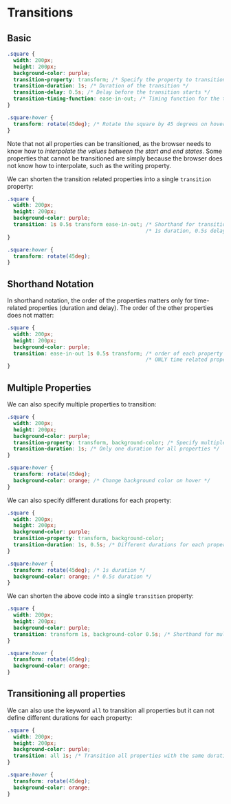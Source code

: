 # Transitions

## Basic

```css
.square {
  width: 200px;
  height: 200px;
  background-color: purple;
  transition-property: transform; /* Specify the property to transition */
  transition-duration: 1s; /* Duration of the transition */
  transition-delay: 0.5s; /* Delay before the transition starts */
  transition-timing-function: ease-in-out; /* Timing function for the transition, here we use ease-in-out predefined function */
}

.square:hover {
  transform: rotate(45deg); /* Rotate the square by 45 degrees on hover */
}
```

Note that not all properties can be transitioned, as the browser needs to know how to *interpolate the values between the start and end states*. Some properties that cannot be transitioned are simply because the browser does not know how to interpolate, such as the writing property.

We can shorten the transition related properties into a single `transition` property:

```css
.square {
  width: 200px;
  height: 200px;
  background-color: purple;
  transition: 1s 0.5s transform ease-in-out; /* Shorthand for transition properties */
                                             /* 1s duration, 0.5s delay, transform property, ease-in-out timing function */
}

.square:hover {
  transform: rotate(45deg);
}
```

## Shorthand Notation

In shorthand notation, the order of the properties matters only for time-related properties (duration and delay). The order of the other properties does not matter:

```css
.square {
  width: 200px;
  height: 200px;
  background-color: purple;
  transition: ease-in-out 1s 0.5s transform; /* order of each property does not matter */
                                             /* ONLY time related properties have order -> duration, delay */
}
```

## Multiple Properties

We can also specify multiple properties to transition:

```css
.square {
  width: 200px;
  height: 200px;
  background-color: purple;
  transition-property: transform, background-color; /* Specify multiple properties to transition */
  transition-duration: 1s; /* Only one duration for all properties */
}

.square:hover {
  transform: rotate(45deg);
  background-color: orange; /* Change background color on hover */
}
```

We can also specify different durations for each property:

```css
.square {
  width: 200px;
  height: 200px;
  background-color: purple;
  transition-property: transform, background-color;
  transition-duration: 1s, 0.5s; /* Different durations for each property */
}

.square:hover {
  transform: rotate(45deg); /* 1s duration */
  background-color: orange; /* 0.5s duration */
}
```

We can shorten the above code into a single `transition` property:

```css
.square {
  width: 200px;
  height: 200px;
  background-color: purple;
  transition: transform 1s, background-color 0.5s; /* Shorthand for multiple properties with different durations */
}

.square:hover {
  transform: rotate(45deg);
  background-color: orange;
}
```

## Transitioning all properties

We can also use the keyword `all` to transition all properties but it can not define different durations for each property:

```css
.square {
  width: 200px;
  height: 200px;
  background-color: purple;
  transition: all 1s; /* Transition all properties with the same duration */
}

.square:hover {
  transform: rotate(45deg);
  background-color: orange;
}
```


